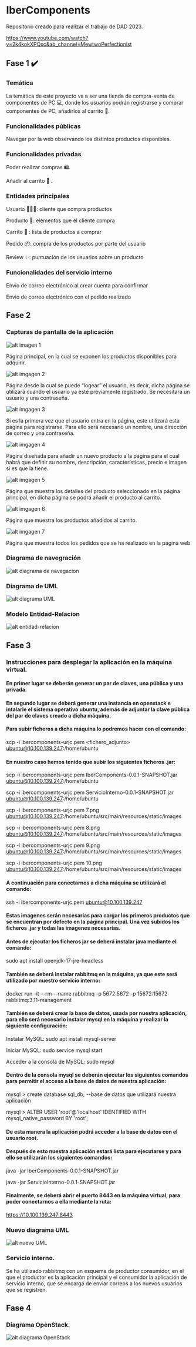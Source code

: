 # IberComponents
Repositorio creado para realizar el trabajo de DAD 2023.

https://www.youtube.com/watch?v=2k4kokXPQxc&ab_channel=MewtwoPerfectionist

## Fase 1 ✔️
### Temática 

La temática de este proyecto va a ser una tienda de compra-venta de componentes de PC 💻, donde los usuarios podrán registrarse y comprar componentes de PC, añadirlos al carrito 🛒.

### Funcionalidades públicas
Navegar por la web observando los distintos productos disponibles.

### Funcionalidades privadas
Poder realizar compras 🛍️.

Añadir al carrito 🛒 .

### Entidades principales

Usuario 👨🏽‍💻: cliente que compra productos

Producto 📲: elementos que el cliente compra

Carrito 🛒 : lista de productos a comprar

Pedido 📦: compra de los productos por parte del usuario

Review ✨: puntuación de los usuarios sobre un producto

### Funcionalidades del servicio interno 

Envío de correo electrónico al crear cuenta para confirmar

Envio de correo electrónico con el pedido realizado 

## Fase 2
### Capturas de pantalla de la aplicación
![alt imagen 1](https://github.com/AndresTena/IberComponents/blob/main/Imagen1.png)


Página principal, en la cual se exponen los productos disponibles para adquirir.


![alt imgagen 2](https://github.com/AndresTena/IberComponents/blob/main/Imagen2.png)


Página desde la cual se puede “logear” el usuario, es decir, dicha página se utilizará cuando el usuario ya esté previamente registrado. Se necesitará un usuario y una contraseña.


![alt imgagen 3](https://github.com/AndresTena/IberComponents/blob/main/Imagen3.png)


Si es la primera vez que el usuario entra en la página, este utilizará esta página para registrarse. Para ello será necesario un nombre, una dirección de correo y una contraseña.


![alt imgagen 4](https://github.com/AndresTena/IberComponents/blob/main/Imagen4.png)


 Página diseñada para añadir un nuevo producto a la página para el cual habrá que definir su nombre, descripción, características, precio e imagen si es que la tiene.


![alt imgagen 5](https://github.com/AndresTena/IberComponents/blob/main/Imagen5.png)


Página que muestra los detalles del producto seleccionado en la página principal, en dicha página se podrá añadir el producto al carrito.


![alt imgagen 6](https://github.com/AndresTena/IberComponents/blob/main/Imagen6.png)


Página que muestra los productos añadidos al carrito.


![alt imgagen 7](https://github.com/AndresTena/IberComponents/blob/main/imagen7.PNG)


 Página que muestra todos los pedidos que se ha realizado en la página web
 
 
 ### Diagrama de navegración
 
 
![alt diagrama de navegacion](https://github.com/AndresTena/IberComponents/blob/main/DiagramaNavegacion.png)


### Diagrama de UML


![alt diagrama UML](https://github.com/AndresTena/IberComponents/blob/main/IberComponents.png)

### Modelo Entidad-Relacion

![alt entidad-relacion](https://github.com/AndresTena/IberComponents/blob/main/Entidad-Relacion-DAW.png)

## Fase 3
### Instrucciones para desplegar la aplicación en la máquina virtual.
#### En primer lugar se deberán generar un par de claves, una pública y una privada.

#### En segundo lugar se deberá generar una instancia en openstack e intalarle el sistema operativo ubuntu, además de adjuntar la clave pública del par de claves creado a dicha máquina. 

#### Para subir ficheros a dicha máquina lo podremos hacer con el comando: 

scp -i ibercomponents-urjc.pem <fichero_adjunto> ubuntu@10.100.139.247:/home/ubuntu

#### En nuestro caso hemos tenido que subir los siguientes ficheros .jar: 

scp -i ibercomponents-urjc.pem IberComponents-0.0.1-SNAPSHOT.jar ubuntu@10.100.139.247:/home/ubuntu

scp -i ibercomponents-urjc.pem ServicioInterno-0.0.1-SNAPSHOT.jar ubuntu@10.100.139.247:/home/ubuntu

scp -i ibercomponents-urjc.pem 7.png ubuntu@10.100.139.247:/home/ubuntu/src/main/resources/static/images

scp -i ibercomponents-urjc.pem 8.png ubuntu@10.100.139.247:/home/ubuntu/src/main/resources/static/images

scp -i ibercomponents-urjc.pem 9.png ubuntu@10.100.139.247:/home/ubuntu/src/main/resources/static/images

scp -i ibercomponents-urjc.pem 10.png ubuntu@10.100.139.247:/home/ubuntu/src/main/resources/static/images

#### A continuación para conectarnos a dicha máquina se utilizará el comando: 

ssh -i ibercomponents-urjc.pem ubuntu@10.100.139.247

#### Estas imagenes serán necesarias para cargar los primeros productos que se encuentran por defecto en la página principal. Una vez subidos los ficheros .jar y todas las imagenes necesarias. 

#### Antes de ejecutar los ficheros jar se deberá instalar java mediante el comando:

sudo apt install openjdk-17-jre-headless

#### También se deberá instalar rabbitmq en la máquina, ya que este será utilizado por nuestro servicio interno: 

docker run -it --rm --name rabbitmq -p 5672:5672 -p 15672:15672 rabbitmq:3.11-management


#### También se deberá crear la base de datos, usada por nuestra aplicación, para ello será necesario instalar mysql en la máquina y realizar la siguiente configuración: 


Instalar MySQL: sudo apt install mysql-server

Iniciar MySQL: sudo service mysql start

Acceder a la consola de MySQL: sudo mysql

#### Dentro de la consola mysql se deberán ejecutar los siguientes comandos para permitir el acceso a la base de datos de nuestra aplicación:

mysql > create database sql_db; --base de datos que utilizará nuestra aplicación

mysql > ALTER USER 'root'@'localhost' IDENTIFIED WITH mysql_native_password BY 'root';


#### De esta manera la aplicación podrá acceder a la base de datos con el usuario root.


#### Después de esto nuestra aplicación estará lista para ejecutarse y para ello se utilizarán los siguientes comandos: 

java -jar IberComponents-0.0.1-SNAPSHOT.jar

java -jar ServicioInterno-0.0.1-SNAPSHOT.jar

#### Finalmente, se deberá abrir el puerto 8443 en la máquina virtual, para poder conectarnos a ella mediante la ruta: 

https://10.100.139.247:8443

### Nuevo diagrama UML


![alt nuevo UML](https://github.com/AndresTena/IberComponents/blob/main/UMLFase3.jpeg)


### Servicio interno.

Se ha utilizado rabbitmq con un esquema de productor consumidor, en el que el productor es la aplicación principal y el consumidor la aplicación de servicio interno, que se encarga de enviar correos a los nuevos usuarios que se registren.


## Fase 4

### Diagrama OpenStack.

![alt diagrama OpenStack](https://github.com/AndresTena/IberComponents/blob/main/DiagramaOpenStack.png)
